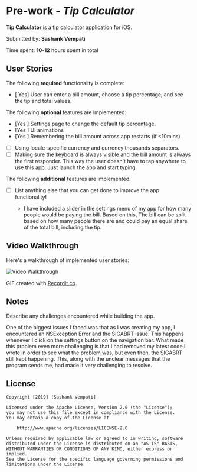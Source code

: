 # Pre-work - *Tip Calculator*

**Tip Calculator** is a tip calculator application for iOS.

Submitted by: **Sashank Vempati**

Time spent: **10-12** hours spent in total

## User Stories

The following **required** functionality is complete:

* [ Yes] User can enter a bill amount, choose a tip percentage, and see the tip and total values.

The following **optional** features are implemented:
* [Yes ] Settings page to change the default tip percentage.
* [Yes ] UI animations
* [Yes ] Remembering the bill amount across app restarts (if <10mins)
* [ ] Using locale-specific currency and currency thousands separators.
* [ ] Making sure the keyboard is always visible and the bill amount is always the first responder. This way the user doesn't have to tap anywhere to use this app. Just launch the app and start typing.

The following **additional** features are implemented:

- [ ] List anything else that you can get done to improve the app functionality!

  * I have included a slider in the settings menu of my app for how many people would be paying the bill. Based on this, 
    The bill can be split based on how many people there are and could pay an equal share of the total bill, including the tip.

## Video Walkthrough 

Here's a walkthrough of implemented user stories:

<img src='http://g.recordit.co/ihzQICtOd3.gif' title='Video Walkthrough' width='' alt='Video Walkthrough' />

GIF created with [Recordit.co](http://g.recordit.co/ihzQICtOd3.gif).

## Notes

Describe any challenges encountered while building the app.

One of the biggest issues I faced was that as I was creating my app, I encountered an NSException Error and the SIGABRT issue.
This happens whenever I click on the settings button on the navigation bar. What made this problem even more challenging is 
that I had removed my latest code I wrote in order to see what the problem was, but even then, the SIGABRT still kept happening.
This, along with the unclear messages that the program sends me, had made it very challenging to resolve. 


## License

    Copyright [2019] [Sashank Vempati]

    Licensed under the Apache License, Version 2.0 (the "License");
    you may not use this file except in compliance with the License.
    You may obtain a copy of the License at

        http://www.apache.org/licenses/LICENSE-2.0

    Unless required by applicable law or agreed to in writing, software
    distributed under the License is distributed on an "AS IS" BASIS,
    WITHOUT WARRANTIES OR CONDITIONS OF ANY KIND, either express or implied.
    See the License for the specific language governing permissions and
    limitations under the License.
